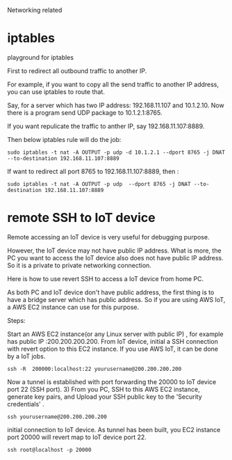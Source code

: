 Networking related

# iptables
playground for iptables

First to redirect all outbound traffic to another IP.

For example, if you want to copy all the send traffic to another IP address, you can use iptables to route that.

Say, for a server which has two IP address: 192.168.11.107 and 10.1.2.10. Now there is a program send UDP package to 10.1.2.1:8765.

If you want repulicate the traffic to anther IP, say 192.168.11.107:8889.

Then below iptables rule will do the job:
```
sudo iptables -t nat -A OUTPUT -p udp -d 10.1.2.1 --dport 8765 -j DNAT --to-destination 192.168.11.107:8889
```


If want to redirect all port 8765 to 192.168.11.107:8889, then :
```
sudo iptables -t nat -A OUTPUT -p udp  --dport 8765 -j DNAT --to-destination 192.168.11.107:8889
```
# remote SSH to IoT device

Remote accessing an IoT device is very useful for debugging purpose.

However, the IoT device may not have public IP address. What is more, the PC you want to access the IoT device also does not have public IP address. So it is a private to private networking connection.

Here is how to use revert SSH to access a IoT device from home PC.

As both PC and IoT device don't have public address, the first thing is to have a bridge server which has public address. So if you are using AWS IoT, a AWS EC2 instance can use for this purpose.

Steps:

Start an AWS EC2 instance(or any Linux server with public IP) , for example has public IP :200.200.200.200.
From IoT device, initial a SSH connection with revert option to this EC2 instance. If you use AWS IoT, it can be done by a IoT jobs.

```
ssh -R  200000:localhost:22 yourusername@200.200.200.200
```

Now a tunnel is established with port forwarding the 20000 to IoT device port 22 (SSH port). 3) From you PC, SSH to this AWS EC2 instance, generate key pairs, and Upload your SSH public key to the 'Security credentials' .
```
ssh yourusername@200.200.200.200
```
initial connection to IoT device. As tunnel has been built, you EC2 instance port 20000 will revert map to IoT device port 22.
```
ssh root@localhost -p 20000
```

